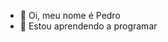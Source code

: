 - 👋 Oi, meu nome é Pedro
- 👀 Estou aprendendo a programar

<!---
PedroPiske/PedroPiske is a ✨ special ✨ repository because its `README.md` (this file) appears on your GitHub profile.
You can click the Preview link to take a look at your changes.
--->
